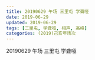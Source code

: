 ```yaml
---
title: 20190629 午场 三里屯 学聋哑
date: 2019-06-29
updated: 2019-06-29
tags: [三里屯, 学聋哑, 相声, 高峰]
categories: (2019)己亥年场次
---
```

20190629 午场 三里屯 学聋哑

